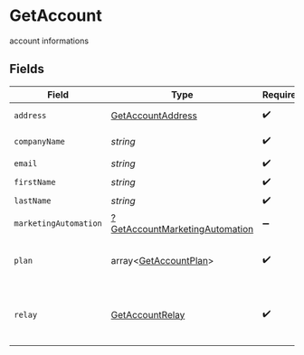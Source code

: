 # GetAccount

account informations


## Fields

| Field                                                                                  | Type                                                                                   | Required                                                                               | Description                                                                            | Example                                                                                |
| -------------------------------------------------------------------------------------- | -------------------------------------------------------------------------------------- | -------------------------------------------------------------------------------------- | -------------------------------------------------------------------------------------- | -------------------------------------------------------------------------------------- |
| `address`                                                                              | [GetAccountAddress](../../models/shared/GetAccountAddress.md)                          | :heavy_check_mark:                                                                     | Address informations                                                                   |                                                                                        |
| `companyName`                                                                          | *string*                                                                               | :heavy_check_mark:                                                                     | Name of the company                                                                    | MyCompany                                                                              |
| `email`                                                                                | *string*                                                                               | :heavy_check_mark:                                                                     | Login Email                                                                            | john.smith@example.com                                                                 |
| `firstName`                                                                            | *string*                                                                               | :heavy_check_mark:                                                                     | First Name                                                                             | John                                                                                   |
| `lastName`                                                                             | *string*                                                                               | :heavy_check_mark:                                                                     | Last Name                                                                              | Smith                                                                                  |
| `marketingAutomation`                                                                  | [?GetAccountMarketingAutomation](../../models/shared/GetAccountMarketingAutomation.md) | :heavy_minus_sign:                                                                     | N/A                                                                                    |                                                                                        |
| `plan`                                                                                 | array<[GetAccountPlan](../../models/shared/GetAccountPlan.md)>                         | :heavy_check_mark:                                                                     | Information about your plans and credits                                               |                                                                                        |
| `relay`                                                                                | [GetAccountRelay](../../models/shared/GetAccountRelay.md)                              | :heavy_check_mark:                                                                     | Information about your transactional email account                                     |                                                                                        |